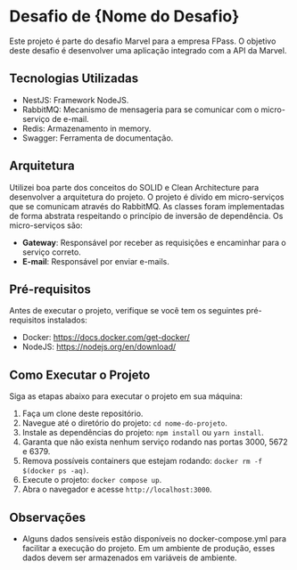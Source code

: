 # Desafio de {Nome do Desafio}

Este projeto é parte do desafio Marvel para a empresa FPass. O objetivo deste desafio é desenvolver uma aplicação integrado com a API da Marvel.

## Tecnologias Utilizadas

- NestJS: Framework NodeJS.
- RabbitMQ: Mecanismo de mensageria para se comunicar com o micro-serviço de e-mail.
- Redis: Armazenamento in memory.
- Swagger: Ferramenta de documentação.

## Arquitetura

Utilizei boa parte dos conceitos do SOLID e Clean Architecture para desenvolver a arquitetura do projeto. O projeto é divido em micro-serviços que se comunicam através do RabbitMQ. As classes foram implementadas de forma abstrata respeitando o princípio de inversão de dependência. Os micro-serviços são:

- **Gateway**: Responsável por receber as requisições e encaminhar para o serviço correto.
- **E-mail**: Responsável por enviar e-mails.

## Pré-requisitos

Antes de executar o projeto, verifique se você tem os seguintes pré-requisitos instalados:

- Docker: https://docs.docker.com/get-docker/
- NodeJS: https://nodejs.org/en/download/

## Como Executar o Projeto

Siga as etapas abaixo para executar o projeto em sua máquina:

1. Faça um clone deste repositório.
2. Navegue até o diretório do projeto: `cd nome-do-projeto`.
3. Instale as dependências do projeto: `npm install` ou `yarn install`.
4. Garanta que não exista nenhum serviço rodando nas portas 3000, 5672 e 6379.
5. Remova possíveis containers que estejam rodando: `docker rm -f $(docker ps -aq)`.
6. Execute o projeto: `docker compose up`.
7. Abra o navegador e acesse `http://localhost:3000`.

## Observações

- Alguns dados sensíveis estão disponíveis no docker-compose.yml para facilitar a execução do projeto. Em um ambiente de produção, esses dados devem ser armazenados em variáveis de ambiente.
